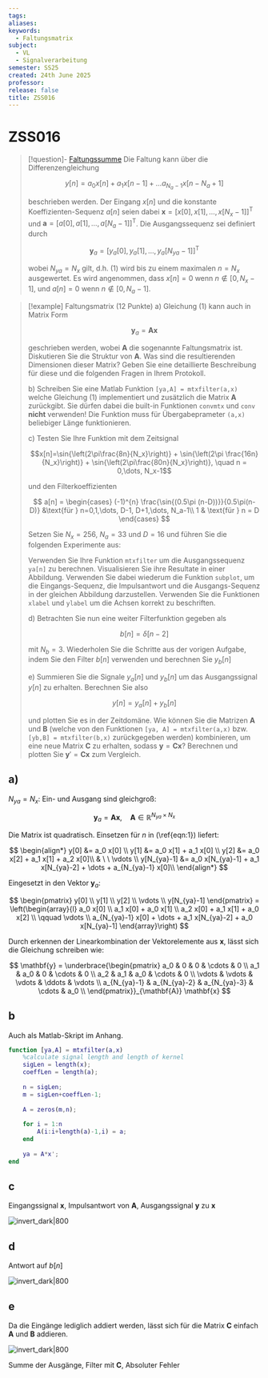 ```yaml
---
tags: 
aliases: 
keywords:
  - Faltungsmatrix
subject:
  - VL
  - Signalverarbeitung
semester: SS25
created: 24th June 2025
professor: 
release: false
title: ZSS016
---
```


# ZSS016

> [!question]- [Faltungssumme](../Faltungssumme.md)
> Die Faltung kann über die Differenzengleichung
> 
> $$
> y[n] = a_0x[n] + a_1x[n-1]+\dots a_{N_a-1}x[n-N_a+1] \tag{1}
> $$
> 
> beschrieben werden. Der Eingang $x[n]$ und die konstante Koeffizienten-Sequenz $a[n]$ seien dabei $\mathbf{x}=[x[0],x[1],\dots, x[N_x-1]]^\mathrm{T}$ und $\mathbf{a}=[a[0],a[1],\dots,a[N_a-1]]^\mathrm{T}$. Die Ausgangssequenz sei definiert durch
> 
> $$\mathbf{y}_a = [y_a[0], y_a[1],\dots , y_a[N_{ya}-1]]^\mathrm{T}$$
> 
> wobei $N_{ya}=N_x$ gilt, d.h. (1) wird bis zu einem maximalen $n=N_x$ ausgewertet. Es wird angenommen, dass $x[n] = 0$ wenn $n \notin [0,N_x-1]$, und $a[n]=0$ wenn $n\notin[0,N_a-1]$.
 

> [!example] Faltungsmatrix (12 Punkte)
> a) Gleichung (1) kann auch in Matrix Form
> 
> $$ \mathbf{y}_a= \mathbf{Ax} $$
> 
> geschrieben werden, wobei $\mathbf{A}$ die sogenannte Faltungsmatrix ist. Diskutieren Sie die Struktur von $\mathbf{A}$. Was sind die resultierenden Dimensionen dieser Matrix? Geben Sie eine detaillierte Beschreibung für diese und die folgenden Fragen in Ihrem Protokoll.
> 
> b)  Schreiben Sie eine Matlab Funktion `[ya,A] = mtxfilter(a,x)` welche Gleichung (1) implementiert und zusätzlich die Matrix $\mathbf{A}$ zurückgibt. Sie dürfen dabei die built-in Funktionen `convmtx` und `conv` **nicht** verwenden! Die Funktion muss für Übergabeprameter `(a,x)` beliebiger Länge funktionieren.
> 
> c) Testen Sie Ihre Funktion mit dem Zeitsignal
> 
> $$x[n]=\sin{\left(2\pi\frac{8n}{N_x}\right)} + \sin{\left(2\pi \frac{16n}{N_x}\right)} + \sin{\left(2\pi\frac{80n}{N_x}\right)}, \quad n = 0,\dots, N_x-1$$
> 
> und den Filterkoeffizienten
> 
> $$
> a[n] = \begin{cases}
> (-1)^{n} \frac{\sin{(0.5\pi (n-D))}}{0.5\pi(n-D)} &\text{für } n=0,1,\dots, D-1, D+1,\dots, N_a-1\\
> 1 & \text{für } n = D 
> \end{cases}
> $$
>
> Setzen Sie $N_x = 256$, $N_a=33$ und $D=16$ und führen Sie die folgenden Experimente aus:
> 
> Verwenden Sie Ihre Funktion `mtxfilter` um die Ausgangssequenz `ya[n]` zu berechnen. Visualisieren Sie ihre Resultate in einer Abbildung. Verwenden Sie dabei wiederum die Funktion `subplot`, um die Eingangs-Sequenz, die Impulsantwort und die Ausgangs-Sequenz in der gleichen Abbildung darzustellen. Verwenden Sie die Funktionen `xlabel` und `ylabel` um die Achsen korrekt zu beschriften.
> 
> d) Betrachten Sie nun eine weiter Filterfunktion gegeben als
> 
> $$b[n]=\delta[n-2]$$
> 
> mit $N_b=3$. Wiederholen Sie die Schritte aus der vorigen Aufgabe, indem Sie den Filter $b[n]$ verwenden und berechnen Sie $y_b[n]$
> 
> e) Summieren Sie die Signale $y_a[n]$ und $y_b[n]$ um das Ausgangssignal $y[n]$ zu erhalten. Berechnen Sie also
> 
> $$y[n]=y_a[n]+y_b[n]$$
> 
> und plotten Sie es in der Zeitdomäne. Wie können Sie die Matrizen $\mathbf{A}$ und $\mathbf{B}$ (welche von den Funktionen `[ya, A] = mtxfilter(a,x)` bzw. `[yb,B] = mtxfilter(b,x)` zurückgegeben werden) kombinieren, um eine neue Matrix $\mathbf{C}$ zu erhalten, sodass $\mathbf{y}=\mathbf{Cx}$? Berechnen und plotten Sie $\mathbf{y}'=\mathbf{Cx}$ zum Vergleich.
> 

## a)

$N_{ya} = N_x$: Ein- und Ausgang sind gleichgroß:

$$
\mathbf{y}_a = \mathbf{Ax}, \quad \mathbf{A} \in \mathbb{R}^{N_{ya}\times N_x}
$$

Die Matrix ist quadratisch. Einsetzen für $n$ in (\ref{eqn:1}) liefert:

$$
\begin{align*}
y[0] &= a_0 x[0] \\
y[1] &= a_0 x[1] + a_1 x[0] \\
y[2] &= a_0 x[2] + a_1 x[1] + a_2 x[0]\\
& \ \ \vdots \\
y[N_{ya}-1] &= a_0 x[N_{ya}-1] + a_1 x[N_{ya}-2] + \dots + a_{N_{ya}-1} x[0]\\
\end{align*}
$$

Eingesetzt in den Vektor $\mathbf{y}_a$:

$$
\begin{pmatrix}
    y[0] \\ y[1] \\ y[2] \\ \vdots \\ y[N_{ya}-1]
\end{pmatrix} = \left(\begin{array}{l}
    a_0 x[0] \\ a_1 x[0] + a_0 x[1] \\ a_2 x[0] + a_1 x[1] + a_0 x[2] \\ \qquad \vdots \\
    a_{N_{ya}-1} x[0] + \dots + a_1 x[N_{ya}-2] + a_0 x[N_{ya}-1]
\end{array}\right)
$$

Durch erkennen der Linearkombination der Vektorelemente aus $\mathbf{x}$, lässt sich die Gleichung schreiben wie:

$$
\mathbf{y} = \underbrace{\begin{pmatrix}
    a_0 & 0 & 0 & \cdots & 0 \\
    a_1 & a_0 & 0 & \cdots & 0 \\
    a_2 & a_1 & a_0 & \cdots & 0 \\
    \vdots & \vdots & \vdots & \ddots & \vdots \\
    a_{N_{ya}-1} & a_{N_{ya}-2} & a_{N_{ya}-3} & \cdots & a_0 \\
\end{pmatrix}}_{\mathbf{A}} \mathbf{x}
$$

## b

Auch als Matlab-Skript im Anhang.

```matlab
function [ya,A] = mtxfilter(a,x)
    %calculate signal length and length of kernel
    sigLen = length(x);
    coeffLen = length(a);
    
    n = sigLen;
    m = sigLen+coeffLen-1;
    
    A = zeros(m,n);
    
    for i = 1:n
        A(i:i+length(a)-1,i) = a;
    end
    
    ya = A*x';
end
```
## c

Eingangssignal $\mathbf{x}$, Impulsantwort von $\mathbf{A}$, Ausgangssignal $\mathbf{y}$ zu $\mathbf{x}$

![invert_dark|800](../assets/ya.png)

## d

Antwort auf $b[n]$

![invert_dark|800](../assets/yb.png)

## e

Da die Eingänge lediglich addiert werden, lässt sich für die Matrix $\mathbf{C}$ einfach $\mathbf{A}$ und $\mathbf{B}$ addieren.

![invert_dark|800](../assets/yc.png)

Summe der Ausgänge, Filter mit $\mathbf{C}$, Absoluter Fehler

